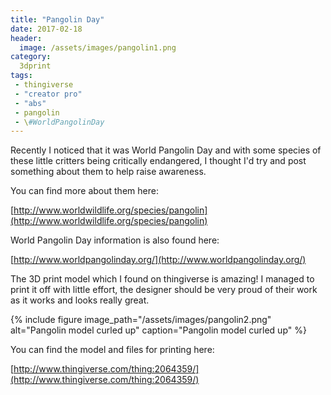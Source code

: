 ```yaml
---
title: "Pangolin Day"
date: 2017-02-18
header:
  image: /assets/images/pangolin1.png
category:
  3dprint
tags:
 - thingiverse
 - "creator pro"
 - "abs"
 - pangolin
 - \#WorldPangolinDay
---
```


Recently I noticed that it was World Pangolin Day and with some species of these 
little critters being critically endangered, I thought I'd try and post something 
 about them to help raise awareness.

You can find more about them here:

[http://www.worldwildlife.org/species/pangolin](http://www.worldwildlife.org/species/pangolin)

World Pangolin Day information is also found here:

[http://www.worldpangolinday.org/](http://www.worldpangolinday.org/)

The 3D print model which I found on thingiverse is amazing! I managed to print it off
with little effort, the designer should be very proud of their work as it works and 
looks really great. 

{% include figure image_path="/assets/images/pangolin2.png" alt="Pangolin model curled up" caption="Pangolin model curled up" %}

You can find the model and files for printing here:

[http://www.thingiverse.com/thing:2064359/](http://www.thingiverse.com/thing:2064359/)

